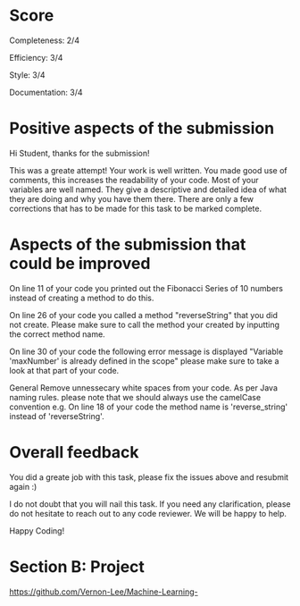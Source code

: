 
# Score

Completeness: 2/4

Efficiency: 3/4

Style: 3/4

Documentation: 3/4

# Positive aspects of the submission

Hi Student, thanks for the submission!

This was a greate attempt! Your work is well written. You made good use of comments, this increases the readability of your code.
Most of your variables are well named. They give a descriptive and detailed idea of what they are doing and why you have them there.
There are only a few corrections that has to be made for this task to be marked complete.

# Aspects of the submission that could be improved 

On line 11 of your code you printed out the Fibonacci Series of 10 numbers instead of creating a method to do this. 

On line 26 of your code you called a method "reverseString" that you did not create. Please make sure to call the method your created
by inputting the correct method name.

On line 30 of your code the following error message is displayed "Variable 'maxNumber' is already defined in the scope" please make 
sure to take a look at that part of your code.

General
Remove unnessecary white spaces from your code.
As per Java naming rules. please note that we should always use the camelCase convention e.g.
On line 18 of your code the method name is 'reverse_string' instead of 'reverseString'.

# Overall feedback

You did a greate job with this task, please fix the issues above and resubmit again :)

I do not doubt that you will nail this task. If you need any clarification, please do not hesitate to reach out to any code reviewer.
We will be happy to help.

Happy Coding!

# Section B: Project
https://github.com/Vernon-Lee/Machine-Learning-
